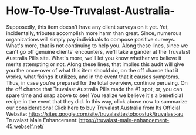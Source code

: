 # How-To-Use-Truvalast-Australia-
Supposedly, this item doesn't have any client surveys on it yet. Yet, incidentally, tributes accomplish more harm than great. Since, numerous organizations will simply pay individuals to compose positive surveys. What's more, that is not continuing to help you. Along these lines, since we can't go off genuine clients' encounters, we'll take a gander at the Truvalast Australia Pills site. What's more, we'll let you know whether we believe it merits attempting or not. Along these lines, that implies this audit will give you the once-over of what this item should do, on the off chance that it works, what fixings it utilizes, and in the event that it causes symptoms. Thus, in case you're prepared for the total overview, continue perusing. On the off chance that Truvalast Australia Pills made the #1 spot, or, you can spare time and snap above to see! You realize we believe it's a beneficial recipe in the event that they did. In this way, click above now to summarize our considerations! Click here to buy Truvalast Australia from Its Official Website: https://sites.google.com/site/truvalasttestoboostuk/truvalast-au  Truvalast Male Enhancement: https://truvalast-male-enhancement-45.webself.net/
